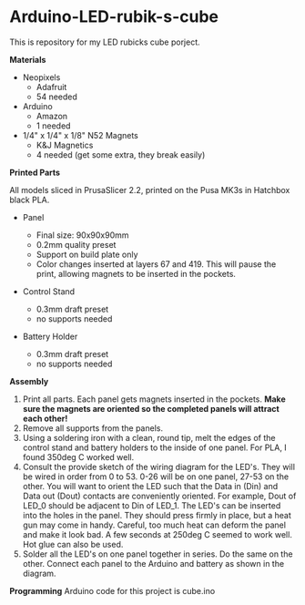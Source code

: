 # Arduino-LED-rubik-s-cube

This is repository for my LED rubicks cube porject.


**Materials**
 - Neopixels
    - Adafruit
    - 54 needed
 - Arduino
    - Amazon
    - 1 needed
 - 1/4" x 1/4" x 1/8" N52 Magnets
    - K&J Magnetics
    - 4 needed (get some extra, they break easily)

**Printed Parts**

All models sliced in PrusaSlicer 2.2, printed on the Pusa MK3s in Hatchbox black PLA.

- Panel
    - Final size: 90x90x90mm
    - 0.2mm quality preset
    - Support on build plate only
    - Color changes inserted at layers 67 and 419. This will pause the print, allowing magnets to be inserted in the pockets.


 - Control Stand
    - 0.3mm draft preset
    - no supports needed


 - Battery Holder
    - 0.3mm draft preset
    - no supports needed


**Assembly**
1. Print all parts. Each panel gets magnets inserted in the pockets. **Make sure the magnets are oriented so the completed panels will attract each other!**
2. Remove all supports from the panels.
3. Using a soldering iron with a clean, round tip, melt the edges of the control stand and battery holders to the inside of one panel. For PLA, I found 350deg C worked well.
4. Consult the provide sketch of the wiring diagram for the LED's. They will be wired in order from 0 to 53. 0-26 will be on one panel, 27-53 on the other. You will want to orient the LED such that the Data in (Din) and Data out (Dout) contacts are conveniently oriented. For example, Dout of LED_0  should be adjacent to Din of LED_1. The LED's can be inserted into the holes in the panel. They should press firmly in place, but a heat gun may come in handy. Careful, too much heat can deform the panel and make it look bad. A few seconds at 250deg C seemed to work well. Hot glue can also be used. 
5. Solder all the LED's on one panel together in series. Do the same on the other. Connect each panel to the Arduino and battery as shown in the diagram.

**Programming**
Arduino code for this project is cube.ino


